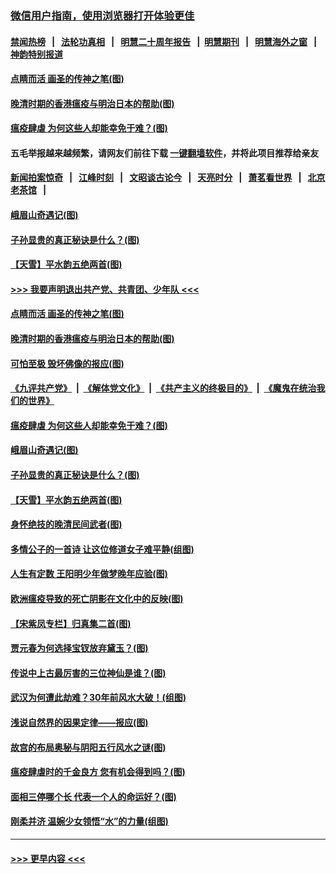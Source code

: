 ### [微信用户指南，使用浏览器打开体验更佳](https://github.com/gfw-breaker/banned-news1/blob/master/indexes/wechat-guide.md?t=0)
#### [禁闻热榜](热点新闻.md?t=0)  &nbsp;&nbsp;|&nbsp;&nbsp; [法轮功真相](https://github.com/gfw-breaker/truth/blob/master/README.md?t=0) &nbsp;&nbsp;|&nbsp;&nbsp; [明慧二十周年报告](https://github.com/gfw-breaker/mh-reports/blob/master/README.md?t=0) &nbsp;&nbsp;|&nbsp;&nbsp;[明慧期刊](https://github.com/gfw-breaker/mh-qikan) &nbsp;&nbsp;|&nbsp;&nbsp; [明慧海外之窗](https://github.com/gfw-breaker/mh-news/blob/master/README.md?t=0) &nbsp;&nbsp;|&nbsp;&nbsp; [神韵特别报道](https://github.com/gfw-breaker/mh-news/blob/master/shenyun.md?t=0)
#### [点睛而活 画圣的传神之笔(图)](../pages/p7/921583.md?t=02051901) 
#### [晚清时期的香港瘟疫与明治日本的帮助(图)](../pages/p7/921674.md?t=02051901) 
#### [瘟疫肆虐 为何这些人却能幸免于难？(图)](../pages/p7/921768.md?t=02051901) 
#### 五毛举报越来越频繁，请网友们前往下载 [一键翻墙软件](https://github.com/gfw-breaker/ssr-accounts)，并将此项目推荐给亲友
#### [新闻拍案惊奇](https://github.com/gfw-breaker/banned-news1/blob/master/pages/link4.md) &nbsp;&nbsp;|&nbsp;&nbsp; [江峰时刻](https://github.com/gfw-breaker/banned-news1/blob/master/pages/link4.md) &nbsp;&nbsp;|&nbsp;&nbsp; [文昭谈古论今](https://github.com/gfw-breaker/banned-news1/blob/master/pages/link4.md) &nbsp;&nbsp;|&nbsp;&nbsp; [天亮时分](https://github.com/gfw-breaker/banned-news1/blob/master/pages/link4.md) &nbsp;&nbsp;|&nbsp;&nbsp; [萧茗看世界](https://github.com/gfw-breaker/banned-news1/blob/master/pages/link4.md) &nbsp;&nbsp;|&nbsp;&nbsp; [北京老茶馆](https://github.com/gfw-breaker/banned-news1/blob/master/pages/link4.md) &nbsp;&nbsp;|&nbsp;&nbsp; 
#### [峨眉山奇遇记(图)](../pages/p7/921442.md?t=02051901) 
#### [子孙显贵的真正秘诀是什么？(图)](../pages/p7/921334.md?t=02051901) 
#### [【天雪】平水韵五绝两首(图)](../pages/p7/921604.md?t=02051901) 
#### [>>> 我要声明退出共产党、共青团、少年队 <<<](https://github.com/begood0513/goodnews/blob/master/quit/letter.md) 
#### [点睛而活 画圣的传神之笔(图)](../pages/p7/921583.md?t=02051901) 
#### [晚清时期的香港瘟疫与明治日本的帮助(图)](../pages/p7/921674.md?t=02051901) 
#### [可怕至极 毁坏佛像的报应(图)](../pages/p7/921437.md?t=02051901) 
#### [《九评共产党》](https://github.com/begood0513/9ping.md/blob/master/README.md) &nbsp;|&nbsp; [《解体党文化》](../../../../jtdwh.md/blob/master/README.md)  &nbsp;|&nbsp; [《共产主义的终极目的》](../../../../gczydzjmd.md/blob/master/README.md) &nbsp;|&nbsp; [《魔鬼在统治我们的世界》](../../../../mgztzwmdsj.md/blob/master/README.md) 
#### [瘟疫肆虐 为何这些人却能幸免于难？(图)](../pages/p7/921768.md?t=02051901) 
#### [峨眉山奇遇记(图)](../pages/p7/921442.md?t=02051901) 
#### [子孙显贵的真正秘诀是什么？(图)](../pages/p7/921334.md?t=02051901) 
#### [【天雪】平水韵五绝两首(图)](../pages/p7/921604.md?t=02051901) 
#### [身怀绝技的晚清民间武者(图)](../pages/p7/921488.md?t=02051901) 
#### [多情公子的一首诗 让这位修道女子难平静(组图)](../pages/p7/886851.md?t=02051901) 
#### [人生有定数 王阳明少年做梦晚年应验(图)](../pages/p7/921608.md?t=02051901) 
#### [欧洲瘟疫导致的死亡阴影在文化中的反映(图)](../pages/p7/921313.md?t=02051901) 
#### [【宋紫凤专栏】归真集二首(图)](../pages/p7/921582.md?t=02051901) 
#### [贾元春为何选择宝钗放弃黛玉？(图)](../pages/p7/921330.md?t=02051901) 
#### [传说中上古最厉害的三位神仙是谁？(图)](../pages/p7/921337.md?t=02051901) 
#### [武汉为何遭此劫难？30年前风水大破！(组图)](../pages/p7/921355.md?t=02051901) 
#### [浅说自然界的因果定律——报应(图)](../pages/p7/921325.md?t=02051901) 
#### [故宫的布局奥秘与阴阳五行风水之谜(图)](../pages/p7/921340.md?t=02051901) 
#### [瘟疫肆虐时的千金良方 您有机会得到吗？(图)](../pages/p7/921293.md?t=02051901) 
#### [面相三停哪个长 代表一个人的命运好？(图)](../pages/p7/892043.md?t=02051901) 
#### [刚柔并济 温婉少女领悟“水”的力量(组图)](../pages/p7/921088.md?t=02051901) 

----
#### [ >>> 更早内容 <<< ](../indexes/p7-earlier.md)
